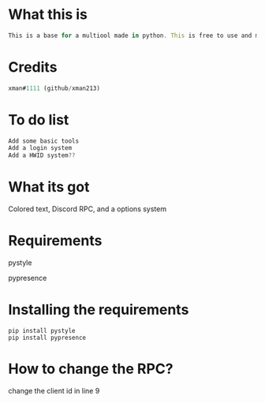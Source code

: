 # What this is
```js
This is a base for a multiool made in python. This is free to use and modify and you dont need to give credit. (this took me like 2m to make)
```
# Credits
```js
xman#1111 (github/xman213)
```

# To do list
```js
Add some basic tools
Add a login system
Add a HWID system??
```
# What its got
Colored text,
Discord RPC,
and a
options system


# Requirements
pystyle

pypresence

# Installing the requirements
```
pip install pystyle
pip install pypresence
```

# How to change the RPC?
change the client id in line 9

